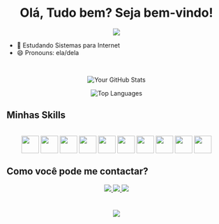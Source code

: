 <div align="center">
  <h1>Olá, Tudo bem? Seja bem-vindo!</h1>
  
  ![](https://komarev.com/ghpvc/?username=arligreicy)
  
</div>

- 🌱 Estudando Sistemas para Internet
- 😄 Pronouns: ela/dela
  
<div align="center"><br>
  
  <a href="https://github.com/arligreicy"></a>
      
  ![Your GitHub Stats](https://github-readme-stats.vercel.app/api?username=arligreicy&show_icons=true&theme=tokyonight&include_all_commits=true&count_private=true&rank_icon=github)

  ![Top Languages](https://github-readme-stats.vercel.app/api/top-langs/?username=arligreicy&theme=radical&layout=compact)

</div>

## Minhas Skills

<div align="center"><br>
  <img align="center" height="40" width="40" src="https://cdn.jsdelivr.net/gh/devicons/devicon@latest/icons/python/python-original.svg"/>
  <img align="center" height="40" width="40" src="https://cdn.jsdelivr.net/gh/devicons/devicon@latest/icons/csharp/csharp-original.svg"/>
  <img align="center" height="40" width="40" src="https://cdn.jsdelivr.net/gh/devicons/devicon@latest/icons/dot-net/dot-net-original.svg"/>
  <img align="center" height="40" width="40" src="https://cdn.jsdelivr.net/gh/devicons/devicon@latest/icons/bootstrap/bootstrap-original.svg"/>
  <img align="center" height="40" width="40" src="https://cdn.jsdelivr.net/gh/devicons/devicon@latest/icons/codeigniter/codeigniter-plain.svg"/>
  <img align="center" height="40" width="40" src="https://cdn.jsdelivr.net/gh/devicons/devicon@latest/icons/css3/css3-original-wordmark.svg"/>
  <img align="center" height="40" width="40" src="https://cdn.jsdelivr.net/gh/devicons/devicon@latest/icons/html5/html5-original.svg"/>
  <img align="center" height="40" width="40" src="https://cdn.jsdelivr.net/gh/devicons/devicon@latest/icons/php/php-original.svg"/>
  <img align="center" height="40" width="40" src="https://cdn.jsdelivr.net/gh/devicons/devicon@latest/icons/javascript/javascript-original.svg"/>
  <img align="center" height="40" width="40" src="https://cdn.jsdelivr.net/gh/devicons/devicon@latest/icons/mysql/mysql-original.svg"/>
</div>

## Como você pode me contactar?

<div align="center">
  <a href="https://www.youtube.com/channel/UCECb6LNgChiKq5R9Z-od1Fg" target="_blank"> 
    <img src="https://img.shields.io/badge/Youtube-FF0000?style=for-the-badge&logo=youtube&logoColor=white" target="_blank">
  </a>
  <a href="https://www.instagram.com/arligreicy?igsh=MXRvbHVvYzdodnVoZA==" target="_blank"> 
    <img src="https://img.shields.io/badge/Instagram-E4405F?style=for-the-badge&logo=instagram&logoColor=white" target="_blank">
  </a>
  <a href="https://www.linkedin.com/in/arligreicy-castro-543a411bb" target="_blank"> 
    <img src="https://img.shields.io/badge/LinkedIn-0077B5?style=for-the-badge&logo=linkedin&logoColor=white" target="_blank">
  </a>
</div>

<h1 align="center">
  <img src="https://readme-typing-svg.herokuapp.com/?font=Righteous&size=35&center=true&vCenter=true&width=500&height=70&duration=4000&lines=Viva+e+Prospere!;" />
</h1>


